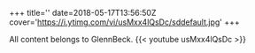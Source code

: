 +++
title=''
date=2018-05-17T13:56:50Z
cover='https://i.ytimg.com/vi/usMxx4lQsDc/sddefault.jpg'
+++

All content belongs to GlennBeck.
{{< youtube usMxx4lQsDc >}}

